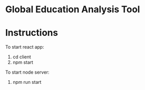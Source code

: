 # Global Education Analysis Tool

# Instructions

To start react app:
1. cd client
2. npm start

To start node server:
1. npm run start

